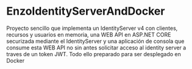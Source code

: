 # EnzoIdentityServerAndDocker

Proyecto sencillo que implementa un IdentityServer v4 con clientes, recursos y usuarios en memoria, una WEB API en ASP.NET CORE securizada 
mediante el IdentityServer y una aplicación de consola que consume esta WEB API no sin antes solicitar acceso al identity server a traves de un token JWT.
Todo ello preparado para ser desplegado en Docker
